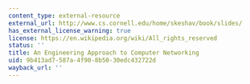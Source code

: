 ```yaml
---
content_type: external-resource
external_url: http://www.cs.cornell.edu/home/skeshav/book/slides/
has_external_license_warning: true
license: https://en.wikipedia.org/wiki/All_rights_reserved
status: ''
title: An Engineering Approach to Computer Networking
uid: 9b413ad7-587a-4f90-8b50-30edc432722d
wayback_url: ''
---
```


